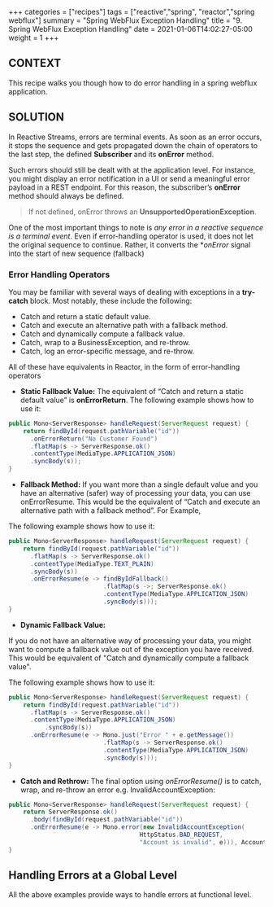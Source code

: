 +++
categories = ["recipes"]
tags = ["reactive","spring", "reactor","spring webflux"]
summary = "Spring WebFlux Exception Handling"
title = "9. Spring WebFlux Exception Handling"
date = 2021-01-06T14:02:27-05:00
weight = 1
+++

## CONTEXT
This recipe walks you though how to do error handling in a spring webflux application.

## SOLUTION
In Reactive Streams, errors are terminal events. As soon as an error occurs, it stops the sequence and gets propagated down the chain of operators to the last step, 
the defined **Subscriber** and its **onError** method.

Such errors should still be dealt with at the application level.
For instance, you might display an error notification in a UI or send a meaningful error payload in a REST endpoint. 
For this reason, the subscriber’s **onError** method should always be defined.

> If not defined, onError throws an **UnsupportedOperationException**.

One of the most important things to note is _any error in a reactive sequence is a terminal event_. Even if error-handling operator is used, it does
not let the original sequence to continue. Rather, it converts the **onError* signal into the start of new sequence (fallback)

### Error Handling Operators
You may be familiar with several ways of dealing with exceptions in a **try-catch** block. Most notably, these include the following:

* Catch and return a static default value.
* Catch and execute an alternative path with a fallback method.
* Catch and dynamically compute a fallback value.
* Catch, wrap to a BusinessException, and re-throw.
* Catch, log an error-specific message, and re-throw. 
  
All of these have equivalents in Reactor, in the form of error-handling operators

* **Static Fallback Value:**
  The equivalent of “Catch and return a static default value” is **onErrorReturn**. The following example shows how to use it:

```java
public Mono<ServerResponse> handleRequest(ServerRequest request) {
    return findById(request.pathVariable("id"))
      .onErrorReturn("No Customer Found")
      .flatMap(s -> ServerResponse.ok()
      .contentType(MediaType.APPLICATION_JSON)
      .syncBody(s));
}
```
* **Fallback Method:**
  If you want more than a single default value and you have an alternative (safer) way of processing your data, you can use onErrorResume. 
  This would be the equivalent of “Catch and execute an alternative path with a fallback method”. For Example,

The following example shows how to use it:
```java
public Mono<ServerResponse> handleRequest(ServerRequest request) {
    return findById(request.pathVariable("id"))
      .flatMap(s -> ServerResponse.ok()
      .contentType(MediaType.TEXT_PLAIN)
      .syncBody(s))
      .onErrorResume(e -> findByIdFallback()
                          .flatMap(s ->; ServerResponse.ok()
                          .contentType(MediaType.APPLICATION_JSON)
                          .syncBody(s)));
}
```

* **Dynamic Fallback Value:**

If you do not have an alternative way of processing your data, you might want to compute a fallback value
out of the exception you have received. This would be equivalent of "Catch and dynamically compute a fallback value".

The following example shows how to use it:

```java
public Mono<ServerResponse> handleRequest(ServerRequest request) {
    return findById(request.pathVariable("id"))
      .flatMap(s -> ServerResponse.ok()
      .contentType(MediaType.APPLICATION_JSON)
          .syncBody(s))
      .onErrorResume(e -> Mono.just("Error " + e.getMessage())
                          .flatMap(s -> ServerResponse.ok()
                          .contentType(MediaType.APPLICATION_JSON)
                          .syncBody(s)));
}
``` 

* **Catch and Rethrow:**
The final option using _onErrorResume()_ is to catch, wrap, and re-throw an error e.g. InvalidAccountException:

```java
public Mono<ServerResponse> handleRequest(ServerRequest request) {
    return ServerResponse.ok()
      .body(findById(request.pathVariable("id"))
      .onErrorResume(e -> Mono.error(new InvalidAccountException(
                                    HttpStatus.BAD_REQUEST, 
                                    "Account is invalid", e))), Account.class);
}
```

## Handling Errors at a Global Level

All the above examples provide ways to handle errors at functional level. 
